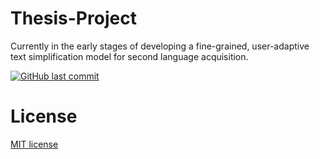 # Thesis-Project
Currently in the early stages of developing a fine-grained, user-adaptive text simplification model for second language acquisition. 

[![GitHub last commit](https://img.shields.io/github/last-commit/navendu-pottekkat/awesome-readme)](https://img.shields.io/github/last-commit/navendu-pottekkat/awesome-readme)


# License

[MIT license](./LICENSE)


